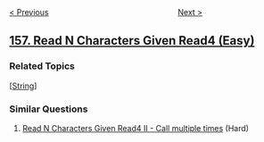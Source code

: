 <!--|This file generated by command(leetcode description); DO NOT EDIT.    |-->
<!--+----------------------------------------------------------------------+-->
<!--|@author    openset <openset.wang@gmail.com>                           |-->
<!--|@link      https://github.com/openset                                 |-->
<!--|@home      https://github.com/openset/leetcode                        |-->
<!--+----------------------------------------------------------------------+-->

[< Previous](https://github.com/openset/leetcode/tree/master/problems/binary-tree-upside-down "Binary Tree Upside Down")
　　　　　　　　　　　　　　　　
[Next >](https://github.com/openset/leetcode/tree/master/problems/read-n-characters-given-read4-ii-call-multiple-times "Read N Characters Given Read4 II - Call multiple times")

## [157. Read N Characters Given Read4 (Easy)](https://leetcode.com/problems/read-n-characters-given-read4 "用 Read4 读取 N 个字符")



### Related Topics
  [[String](https://github.com/openset/leetcode/tree/master/tag/string/README.md)]

### Similar Questions
  1. [Read N Characters Given Read4 II - Call multiple times](https://github.com/openset/leetcode/tree/master/problems/read-n-characters-given-read4-ii-call-multiple-times) (Hard)
